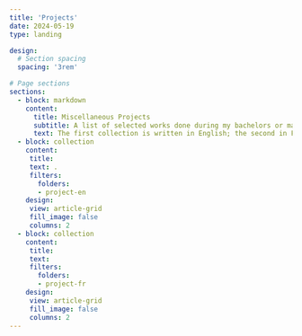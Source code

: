 ```yaml
---
title: 'Projects'
date: 2024-05-19
type: landing

design:
  # Section spacing
  spacing: '3rem'

# Page sections
sections:
  - block: markdown
    content:
      title: Miscellaneous Projects
      subtitle: A list of selected works done during my bachelors or masters
      text: The first collection is written in English; the second in French.  
  - block: collection
    content:
     title: 
     text: . 
     filters:
       folders:
       - project-en
    design:
     view: article-grid
     fill_image: false
     columns: 2
  - block: collection
    content:
     title:
     text:
     filters:
       folders:
       - project-fr
    design:
     view: article-grid
     fill_image: false
     columns: 2
---
```

